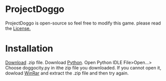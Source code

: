 # ProjectDoggo
ProjectDoggo is open-source so feel free to modify this game. please read the [License.](https://raw.githubusercontent.com/qwertydev1/DoggoCity/main/LICENSE)
# Installation
[Download](https://qwertydev1.github.io/ProjectDoggo/) .zip file.
Download [Python](https://www.python.org/downloads/).
Open Python IDLE
File>Open...> 
Choose doggocity.py in ithe zip file you downloaded.
If you cannot open it, dowload [WinRar](https://www.rarlab.com/download.htm) and extract the .zip file and then try again.
